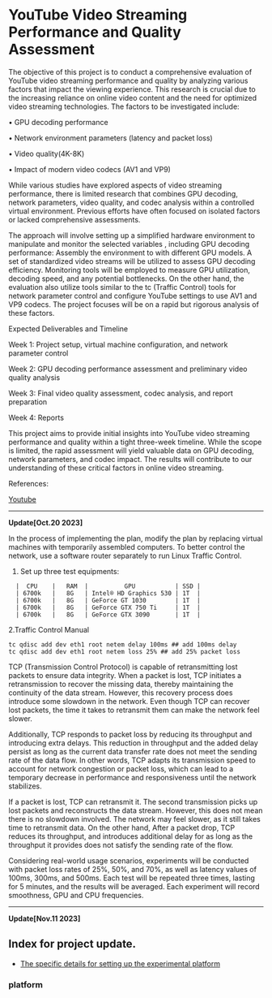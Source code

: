 # YouTube Video Streaming Performance and Quality Assessment
The objective of this project is to conduct a comprehensive evaluation of YouTube video streaming performance and quality by analyzing various factors that impact the viewing experience. This research is crucial due to the increasing reliance on online video content and the need for optimized video streaming technologies. The factors to be investigated include:

•	GPU decoding performance

•	Network environment parameters (latency and packet loss)

•	Video quality(4K-8K)

•	Impact of modern video codecs (AV1 and VP9)

While various studies have explored aspects of video streaming performance, there is limited research that combines GPU decoding, network parameters, video quality, and codec analysis within a controlled virtual environment. Previous efforts have often focused on isolated factors or lacked comprehensive assessments.

The approach will involve setting up a simplified hardware environment to manipulate and monitor the selected variables , including GPU decoding performance: Assembly the environment to with different GPU models. A set of standardized video streams will be utilized to assess GPU decoding efficiency. Monitoring tools will be employed to measure GPU utilization, decoding speed, and any potential bottlenecks. On the other hand, the evaluation also utilize tools similar to the tc (Traffic Control) tools for network parameter control and configure YouTube settings to use AV1 and VP9 codecs. The project focuses will be on a rapid but rigorous analysis of these factors. 

Expected Deliverables and Timeline

Week 1: Project setup, virtual machine configuration, and network parameter control

Week 2: GPU decoding performance assessment and preliminary video quality analysis

Week 3: Final video quality assessment, codec analysis, and report preparation

Week 4: Reports

This project aims to provide initial insights into YouTube video streaming performance and quality within a tight three-week timeline. While the scope is limited, the rapid assessment will yield valuable data on GPU decoding, network parameters, and codec impact. The results will contribute to our understanding of these critical factors in online video streaming.

References:

[1]: https://www.youtube.com
[Youtube](https://www.youtube.com)


*****

**Update[Oct.20 2023]**

In the process of implementing the plan, modify the plan by replacing virtual machines with temporarily assembled computers. To better control the network, use a software router separately to run Linux Traffic Control.

1. Set up three test equipments:

```
  |  CPU    |   RAM  |          GPU           | SSD |
  | 6700k   |   8G   | Intel® HD Graphics 530 | 1T  |
  | 6700k   |   8G   | GeForce GT 1030        | 1T  |
  | 6700k   |   8G   | GeForce GTX 750 Ti     | 1T  |
  | 6700k   |   8G   | GeForce GTX 3090       | 1T  |
```

2.Traffic Control Manual

```
tc qdisc add dev eth1 root netem delay 100ms ## add 100ms delay
tc qdisc add dev eth1 root netem loss 25% ## add 25% packet loss
```

TCP (Transmission Control Protocol) is capable of retransmitting lost packets to ensure data integrity. When a packet is lost, TCP initiates a retransmission to recover the missing data, thereby maintaining the continuity of the data stream. However, this recovery process does introduce some slowdown in the network. Even though TCP can recover lost packets, the time it takes to retransmit them can make the network feel slower.

Additionally, TCP responds to packet loss by reducing its throughput and introducing extra delays. This reduction in throughput and the added delay persist as long as the current data transfer rate does not meet the sending rate of the data flow. In other words, TCP adapts its transmission speed to account for network congestion or packet loss, which can lead to a temporary decrease in performance and responsiveness until the network stabilizes.

 If a packet is lost, TCP can retransmit it. The second transmission picks up lost packets and reconstructs the data stream. However, this does not mean there is no slowdown involved. The network may feel slower, as it still takes time to retransmit data. On the other hand, After a packet drop, TCP reduces its throughput, and introduces additional delay for as long as the throughput it provides does not satisfy the sending rate of the flow.

 Considering real-world usage scenarios, experiments will be conducted with packet loss rates of 25%, 50%, and 70%, as well as latency values of 100ms, 300ms, and 500ms. Each test will be repeated three times, lasting for 5 minutes, and the results will be averaged. Each experiment will record smoothness, GPU and CPU frequencies.

 *****

**Update[Nov.11 2023]**


## Index for project update.
- [The specific details for setting up the experimental platform](#platform)

### platform

